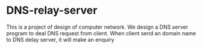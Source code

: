 # DNS-relay-server
This is a project of design of computer network.
We design a DNS server program to deal DNS request from client. When client send an domain name to DNS delay server, it will
make an enquiry 
